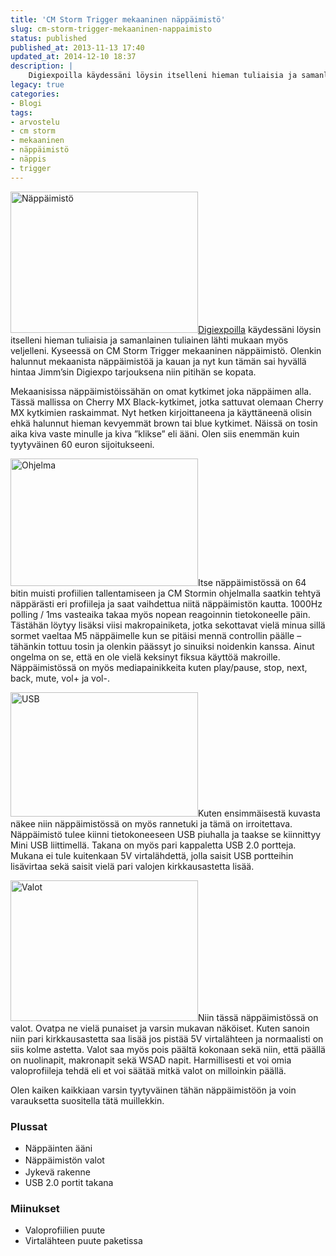 ```yaml
---
title: 'CM Storm Trigger mekaaninen näppäimistö'
slug: cm-storm-trigger-mekaaninen-nappaimisto
status: published
published_at: 2013-11-13 17:40
updated_at: 2014-12-10 18:37
description: |
    Digiexpoilla käydessäni löysin itselleni hieman tuliaisia ja samanlainen tuliainen lähti mukaan myös veljelleni. Kyseessä on CM Storm Trigger mekaaninen näppäimistö. Olenkin halunnut mekaanista näppäimistöä ja kauan ja nyt kun tämän sai hyvällä hintaa Jimm’sin Digiexpo tarjouksena niin pitihän se kopata. Mekaanisissa näppäimistöissähän on omat kytkimet joka näppäimen alla. Tässä mallissa on Cherry MX Black-kytkimet, jotka… Jatka lukemista CM Storm Trigger mekaaninen näppäimistö
legacy: true
categories:
- Blogi
tags:
- arvostelu
- cm storm
- mekaaninen
- näppäimistö
- näppis
- trigger
---
```


<p><a href="https://cdn.markokaartinen.net/uploads/2013/11/2_153408-500x5001.jpeg"><img loading="lazy" decoding="async" class="alignright size-medium wp-image-4604" src="https://cdn.markokaartinen.net/uploads/2013/11/2_153408-500x5001-300x226.jpeg" alt="Näppäimistö" width="300" height="226" /></a><a title="Digiexpoilemassa vuonna 2013" href="https://markokaartinen.net/digiexpoilemassa-vuonna-2013/">Digiexpoilla</a> käydessäni löysin itselleni hieman tuliaisia ja samanlainen tuliainen lähti mukaan myös veljelleni. Kyseessä on CM Storm Trigger mekaaninen näppäimistö. Olenkin halunnut mekaanista näppäimistöä ja kauan ja nyt kun tämän sai hyvällä hintaa Jimm&#8217;sin Digiexpo tarjouksena niin pitihän se kopata.</p>
<p>Mekaanisissa näppäimistöissähän on omat kytkimet joka näppäimen alla. Tässä mallissa on Cherry MX Black-kytkimet, jotka sattuvat olemaan Cherry MX kytkimien raskaimmat. Nyt hetken kirjoittaneena ja käyttäneenä olisin ehkä halunnut hieman kevyemmät brown tai blue kytkimet. Näissä on tosin aika kiva vaste minulle ja kiva &#8221;klikse&#8221; eli ääni. Olen siis enemmän kuin tyytyväinen 60 euron sijoitukseeni.</p>
<p><a href="https://cdn.markokaartinen.net/uploads/2013/11/Screenshot-2013-11-13-17.37.38.png"><img loading="lazy" decoding="async" class="alignright size-medium wp-image-4606" src="https://cdn.markokaartinen.net/uploads/2013/11/Screenshot-2013-11-13-17.37.38-300x204.png" alt="Ohjelma" width="300" height="204" /></a>Itse näppäimistössä on 64 bitin muisti profiilien tallentamiseen ja CM Stormin ohjelmalla saatkin tehtyä näppärästi eri profiileja ja saat vaihdettua niitä näppäimistön kautta. 1000Hz polling / 1ms vasteaika takaa myös nopean reagoinnin tietokoneelle päin. Tästähän löytyy lisäksi viisi makropainiketa, jotka sekottavat vielä minua sillä sormet vaeltaa M5 näppäimelle kun se pitäisi mennä controllin päälle &#8211; tähänkin tottuu tosin ja olenkin päässyt jo sinuiksi noidenkin kanssa. Ainut ongelma on se, että en ole vielä keksinyt fiksua käyttöä makroille. Näppäimistössä on myös mediapainikkeita kuten play/pause, stop, next, back, mute, vol+ ja vol-.</p>
<p><a href="https://cdn.markokaartinen.net/uploads/2013/11/2_153408-700x466.jpeg"><img loading="lazy" decoding="async" class="alignleft size-medium wp-image-4603" src="https://cdn.markokaartinen.net/uploads/2013/11/2_153408-700x466-300x199.jpeg" alt="USB" width="300" height="199" /></a>Kuten ensimmäisestä kuvasta näkee niin näppäimistössä on myös rannetuki ja tämä on irroitettava. Näppäimistö tulee kiinni tietokoneeseen USB piuhalla ja taakse se kiinnittyy Mini USB liittimellä. Takana on myös pari kappaletta USB 2.0 portteja. Mukana ei tule kuitenkaan 5V virtalähdettä, jolla saisit USB portteihin lisävirtaa sekä saisit vielä pari valojen kirkkausastetta lisää.</p>
<p><a href="https://cdn.markokaartinen.net/uploads/2013/11/20131113_171840.jpg"><img loading="lazy" decoding="async" class="alignright size-medium wp-image-4605" src="https://cdn.markokaartinen.net/uploads/2013/11/20131113_171840-300x225.jpg" alt="Valot" width="300" height="225" /></a>Niin tässä näppäimistössä on valot. Ovatpa ne vielä punaiset ja varsin mukavan näköiset. Kuten sanoin niin pari kirkkausastetta saa lisää jos pistää 5V virtalähteen ja normaalisti on siis kolme astetta. Valot saa myös pois päältä kokonaan sekä niin, että päällä on nuolinapit, makronapit sekä WSAD napit. Harmillisesti et voi omia valoprofiileja tehdä eli et voi säätää mitkä valot on milloinkin päällä.</p>
<p>Olen kaiken kaikkiaan varsin tyytyväinen tähän näppäimistöön ja voin varauksetta suositella tätä muillekkin.</p>
<h3>Plussat</h3>
<ul>
<li>Näppäinten ääni</li>
<li><span style="line-height: 1.5;">Näppäimistön valot</span></li>
<li>Jykevä rakenne</li>
<li>USB 2.0 portit takana</li>
</ul>
<h3>Miinukset</h3>
<ul>
<li>Valoprofiilien puute</li>
<li>Virtalähteen puute paketissa</li>
</ul>